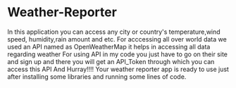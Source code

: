 # Weather-Reporter
In this application you can access any city or country's temperature,wind speed, humidity,rain amount and etc.
For acccessing all over world data we used an API named as OpenWeatherMap it helps in accessing all data regarding weather
For using API in my code you just have to go on their site and sign up and there you will get an API_Token through which you can access this API
And Hurray!!!! Your weather reporter app is ready to use just after installing some libraries and running some lines of code.
